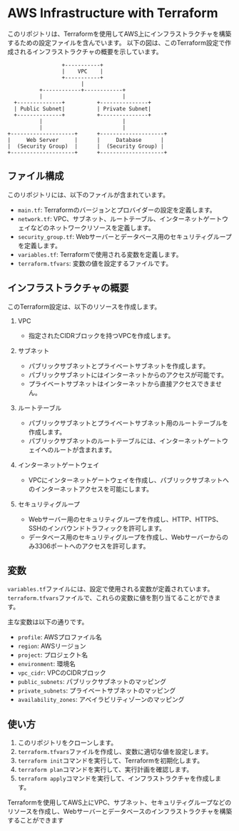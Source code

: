 # AWS Infrastructure with Terraform

このリポジトリは、Terraformを使用してAWS上にインフラストラクチャを構築するための設定ファイルを含んでいます。
以下の図は、このTerraform設定で作成されるインフラストラクチャの概要を示しています。

```ascii
                 +-----------+
                 |    VPC    |
                 +-----------+
                       |
          +------------+------------+
          |                         |
  +--------------+          +---------------+
  | Public Subnet|          | Private Subnet|
  +--------------+          +---------------+
          |                         |
          |                         |
+--------------------+      +--------------------+
|     Web Server     |      |     Database      |
|  (Security Group)  |      |  (Security Group) |
+--------------------+      +--------------------+
```

## ファイル構成
このリポジトリには、以下のファイルが含まれています。

- `main.tf`: Terraformのバージョンとプロバイダーの設定を定義します。
- `network.tf`: VPC、サブネット、ルートテーブル、インターネットゲートウェイなどのネットワークリソースを定義します。
- `security_group.tf`: Webサーバーとデータベース用のセキュリティグループを定義します。
- `variables.tf`: Terraformで使用される変数を定義します。
- `terraform.tfvars`: 変数の値を設定するファイルです。

## インフラストラクチャの概要

このTerraform設定は、以下のリソースを作成します。

1. VPC
   - 指定されたCIDRブロックを持つVPCを作成します。

2. サブネット
   - パブリックサブネットとプライベートサブネットを作成します。
   - パブリックサブネットにはインターネットからのアクセスが可能です。
   - プライベートサブネットはインターネットから直接アクセスできません。

3. ルートテーブル
   - パブリックサブネットとプライベートサブネット用のルートテーブルを作成します。
   - パブリックサブネットのルートテーブルには、インターネットゲートウェイへのルートが含まれます。

4. インターネットゲートウェイ
   - VPCにインターネットゲートウェイを作成し、パブリックサブネットへのインターネットアクセスを可能にします。

5. セキュリティグループ
   - Webサーバー用のセキュリティグループを作成し、HTTP、HTTPS、SSHのインバウンドトラフィックを許可します。
   - データベース用のセキュリティグループを作成し、Webサーバーからのみ3306ポートへのアクセスを許可します。

## 変数

`variables.tf`ファイルには、設定で使用される変数が定義されています。`terraform.tfvars`ファイルで、これらの変数に値を割り当てることができます。

主な変数は以下の通りです。

- `profile`: AWSプロファイル名
- `region`: AWSリージョン
- `project`: プロジェクト名
- `environment`: 環境名
- `vpc_cidr`: VPCのCIDRブロック
- `public_subnets`: パブリックサブネットのマッピング
- `private_subnets`: プライベートサブネットのマッピング
- `availability_zones`: アベイラビリティゾーンのマッピング

## 使い方

1. このリポジトリをクローンします。
2. `terraform.tfvars`ファイルを作成し、変数に適切な値を設定します。
3. `terraform init`コマンドを実行して、Terraformを初期化します。
4. `terraform plan`コマンドを実行して、実行計画を確認します。
5. `terraform apply`コマンドを実行して、インフラストラクチャを作成します。

Terraformを使用してAWS上にVPC、サブネット、セキュリティグループなどのリソースを作成し、Webサーバーとデータベースのインフラストラクチャを構築することができます
